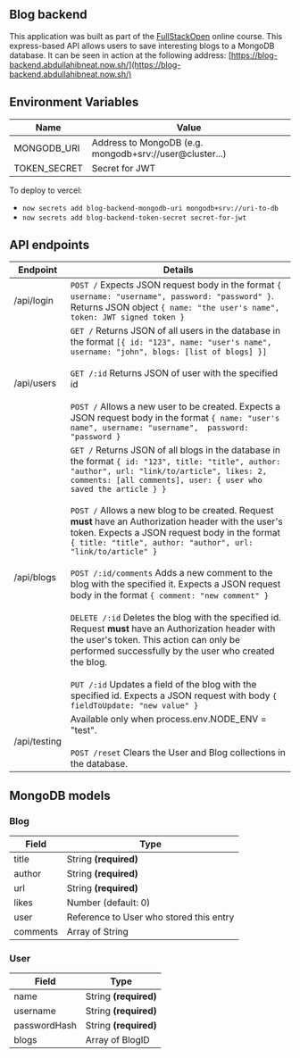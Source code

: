 ## Blog backend
This application was built as part of the [FullStackOpen](https://fullstackopen.com/en/) online course. This express-based API allows users to save interesting blogs to a MongoDB database.
It can be seen in action at the following address: [https://blog-backend.abdullahibneat.now.sh/](https://blog-backend.abdullahibneat.now.sh/)

## Environment Variables
|Name|Value|
|--|--|
|MONGODB_URI|Address to MongoDB (e.g. mongodb+srv://user@cluster...)|
|TOKEN_SECRET|Secret for JWT|

To deploy to vercel:
- `now secrets add blog-backend-mongodb-uri mongodb+srv://uri-to-db`
- `now secrets add blog-backend-token-secret secret-for-jwt`

## API endpoints
|Endpoint|Details|
|--|--|
|/api/login|`POST /` Expects JSON request body in the format `{ username: "username", password: "password" }`. Returns JSON object `{ name: "the user's name", token: JWT signed token }`|
|/api/users|`GET /` Returns JSON of all users in the database in the format `[{ id: "123", name: "user's name", username: "john", blogs: [list of blogs] }]`<br><br>`GET /:id` Returns JSON of user with the specified id<br><br>`POST /` Allows a new user to be created. Expects a JSON request body in the format `{ name: "user's name", username: "username",  password: "password }`|
|/api/blogs|`GET /` Returns JSON of all blogs in the database in the format `{ id: "123", title: "title", author: "author", url: "link/to/article", likes: 2, comments: [all comments], user: { user who saved the article } }`<br><br>`POST /` Allows a new blog to be created. Request **must** have an Authorization header with the user's token. Expects a JSON request body in the format `{ title: "title", author: "author", url: "link/to/article" }`<br><br>`POST /:id/comments` Adds a new comment to the blog with the specified it. Expects a JSON request body in the format `{ comment: "new comment" }`<br><br>`DELETE /:id` Deletes the blog with the specified id. Request **must** have an Authorization header with the user's token. This action can only be performed successfully by the user who created the blog.<br><br>`PUT /:id` Updates a field of the blog with the specified id. Expects a JSON request with body `{ fieldToUpdate: "new value" }`|
|/api/testing|Available only when process.env.NODE_ENV = "test".<br><br>`POST /reset` Clears the User and Blog collections in the database.|


## MongoDB models
### Blog
|Field|Type|
|--|--|
|title|String **(required)**|
|author|String **(required)**|
|url|String **(required)**|
|likes|Number (default: 0)|
|user|Reference to User who stored this entry|
|comments|Array of String|

### User
|Field|Type|
|--|--|
|name|String **(required)**|
|username|String **(required)**|
|passwordHash|String **(required)**|
|blogs|Array of BlogID|
